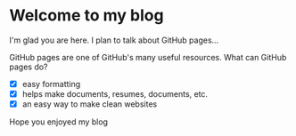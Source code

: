 # Welcome to my blog

I'm glad you are here. I plan to talk about GitHub pages...

GitHub pages are one of GitHub's many useful resources. What can GitHub pages do?
- [x] easy formatting
- [x] helps make documents, resumes, documents, etc.
- [x] an easy way to make clean websites

Hope you enjoyed my blog

